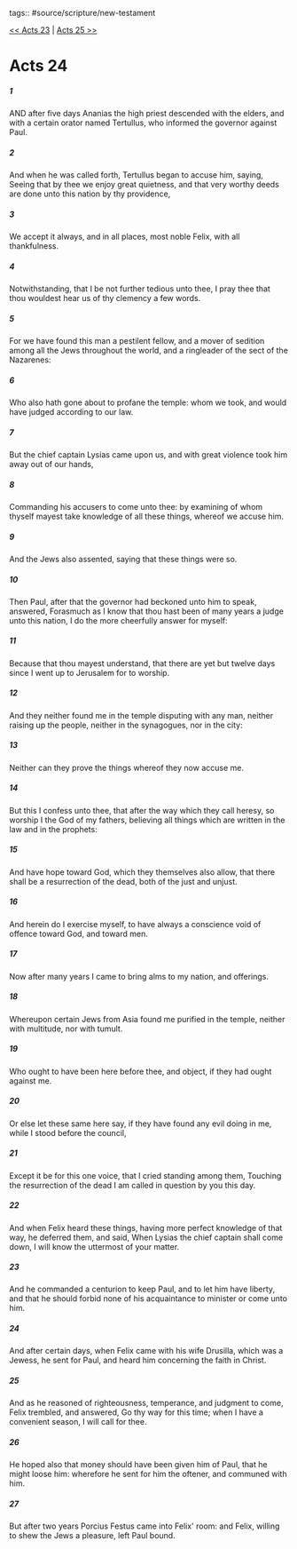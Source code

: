 tags:: #source/scripture/new-testament

[<< Acts 23](new-testament/05_Acts/Acts_23.md) | [Acts 25 >>](new-testament/05_Acts/Acts_25.md)

# Acts 24

##### 1

AND after five days Ananias the high priest descended with the elders, and with a certain orator named Tertullus, who informed the governor against Paul.

##### 2

And when he was called forth, Tertullus began to accuse him, saying, Seeing that by thee we enjoy great quietness, and that very worthy deeds are done unto this nation by thy providence,

##### 3

We accept it always, and in all places, most noble Felix, with all thankfulness.

##### 4

Notwithstanding, that I be not further tedious unto thee, I pray thee that thou wouldest hear us of thy clemency a few words.

##### 5

For we have found this man a pestilent fellow, and a mover of sedition among all the Jews throughout the world, and a ringleader of the sect of the Nazarenes:

##### 6

Who also hath gone about to profane the temple: whom we took, and would have judged according to our law.

##### 7

But the chief captain Lysias came upon us, and with great violence took him away out of our hands,

##### 8

Commanding his accusers to come unto thee: by examining of whom thyself mayest take knowledge of all these things, whereof we accuse him.

##### 9

And the Jews also assented, saying that these things were so.

##### 10

Then Paul, after that the governor had beckoned unto him to speak, answered, Forasmuch as I know that thou hast been of many years a judge unto this nation, I do the more cheerfully answer for myself:

##### 11

Because that thou mayest understand, that there are yet but twelve days since I went up to Jerusalem for to worship.

##### 12

And they neither found me in the temple disputing with any man, neither raising up the people, neither in the synagogues, nor in the city:

##### 13

Neither can they prove the things whereof they now accuse me.

##### 14

But this I confess unto thee, that after the way which they call heresy, so worship I the God of my fathers, believing all things which are written in the law and in the prophets:

##### 15

And have hope toward God, which they themselves also allow, that there shall be a resurrection of the dead, both of the just and unjust.

##### 16

And herein do I exercise myself, to have always a conscience void of offence toward God, and toward men.

##### 17

Now after many years I came to bring alms to my nation, and offerings.

##### 18

Whereupon certain Jews from Asia found me purified in the temple, neither with multitude, nor with tumult.

##### 19

Who ought to have been here before thee, and object, if they had ought against me.

##### 20

Or else let these same here say, if they have found any evil doing in me, while I stood before the council,

##### 21

Except it be for this one voice, that I cried standing among them, Touching the resurrection of the dead I am called in question by you this day.

##### 22

And when Felix heard these things, having more perfect knowledge of that way, he deferred them, and said, When Lysias the chief captain shall come down, I will know the uttermost of your matter.

##### 23

And he commanded a centurion to keep Paul, and to let him have liberty, and that he should forbid none of his acquaintance to minister or come unto him.

##### 24

And after certain days, when Felix came with his wife Drusilla, which was a Jewess, he sent for Paul, and heard him concerning the faith in Christ.

##### 25

And as he reasoned of righteousness, temperance, and judgment to come, Felix trembled, and answered, Go thy way for this time; when I have a convenient season, I will call for thee.

##### 26

He hoped also that money should have been given him of Paul, that he might loose him: wherefore he sent for him the oftener, and communed with him.

##### 27

But after two years Porcius Festus came into Felix' room: and Felix, willing to shew the Jews a pleasure, left Paul bound.

